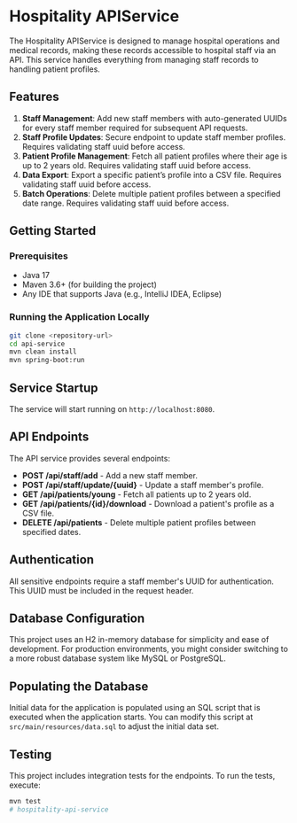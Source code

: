 # Hospitality APIService

The Hospitality APIService is designed to manage hospital operations and medical records, making these records accessible to hospital staff via an API. This service handles everything from managing staff records to handling patient profiles.

## Features

1. **Staff Management**: Add new staff members with auto-generated UUIDs for every staff member required for subsequent API requests.
2. **Staff Profile Updates**: Secure endpoint to update staff member profiles. Requires validating staff uuid before access.
3. **Patient Profile Management**: Fetch all patient profiles where their age is up to 2 years old. Requires validating staff uuid before access.
4. **Data Export**: Export a specific patient’s profile into a CSV file. Requires validating staff uuid before access.
5. **Batch Operations**: Delete multiple patient profiles between a specified date range. Requires validating staff uuid before access.

## Getting Started

### Prerequisites

- Java 17
- Maven 3.6+ (for building the project)
- Any IDE that supports Java (e.g., IntelliJ IDEA, Eclipse)

### Running the Application Locally

```bash
git clone <repository-url>
cd api-service
mvn clean install
mvn spring-boot:run
```

## Service Startup

The service will start running on `http://localhost:8080`.

## API Endpoints

The API service provides several endpoints:

- **POST /api/staff/add** - Add a new staff member.
- **POST /api/staff/update/{uuid}** - Update a staff member's profile.
- **GET /api/patients/young** - Fetch all patients up to 2 years old.
- **GET /api/patients/{id}/download** - Download a patient's profile as a CSV file.
- **DELETE /api/patients** - Delete multiple patient profiles between specified dates.

## Authentication

All sensitive endpoints require a staff member's UUID for authentication. This UUID must be included in the request header.

## Database Configuration

This project uses an H2 in-memory database for simplicity and ease of development. For production environments, you might consider switching to a more robust database system like MySQL or PostgreSQL.

## Populating the Database

Initial data for the application is populated using an SQL script that is executed when the application starts. You can modify this script at `src/main/resources/data.sql` to adjust the initial data set.

## Testing

This project includes integration tests for the endpoints. To run the tests, execute:

```bash
mvn test
#   h o s p i t a l i t y - a p i - s e r v i c e  
 